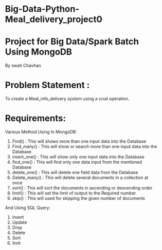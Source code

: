 # Big-Data-Python-Meal_delivery_project0

# Project for Big Data/Spark Batch Using MongoDB

By swati Chavhan

# Problem Statement :
To create a Meal_info_delivery system using a crud operation.


# Requirements:

Various Method Using In MongoDB:

1. Find() : This will shows more than one input data into the Database
2. Find_many() : This will show or search more than one input data into the Database
3. insert_one() : This will show only one input data into the Database
4. find_one() : This will find only one data input from the mentioned Database
5. delete_one() : This will delete one field data from the Database
6. Delete_many() : This will delete several documents in a collection at once
7. sort() : This will sort the documents in ascending or descending order
8. limit() : This will set the limit of output to the Required number
9. skip() : This will used for skipping the given number of documents


And Using SQL Query:

1. Insert 
2. Update 
3. Drop 
4. Delete 
5. Sort 
6. limit

